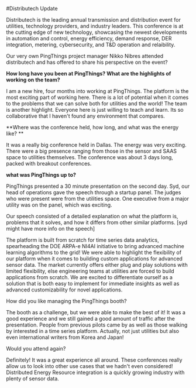 #Distributech Update

Distributech is the leading annual transmission and distribution event for utilities, technology providers, and industry leaders. This conference is at the cutting edge of new technology, showcasing the newest developments in automation and control, energy efficiency, demand response, DER integration, metering, cybersecurity, and T&D operation and relaibility. 



Our very own PingThings project manager Nikko Nibres attended distributech and has offered to share his perspective on the event? 

**How long have you been at PingThings? What are the highlights of working on the team?**

I am a new hire, four months into working at PingThings. The platform is the most exciting part of working here. There is a lot of potential when it comes to the problems that we can solve both for utilities and the world! The team is another highlight. Everyone here is just willing to teach and learn. Its so collaborative that I haven't found any environment that compares. 

**Where was the conference held, how long, and what was the energy like? **

It was a really big conference held in Dallas.  The energy was very exciting. There were a big presence ranging from those in the sensor and SAAS space to utilities themselves. The conference was about 3 days long, packed with breakout conferences. 

**what was PingThings up to?**

PingThings presented a 30 minute presentation on the second day. Syd, our head of operations gave the speech through a startup panel. The judges who were present were from the utilities space. One executive from a major utility was on the panel, which was exciting. 

Our speech consisted of a detailed explanation on what the platform is, problems that it solves, and how it differs from other similar platforms. [syd might have more info on the speech] 

 The platform is built from scratch for time series data analytics, spearheading the DOE ARPA-e NI4AI initiative to bring advanced machine learning algorithms to the grid! We were able to highlight the flexibility of our platform when it comes to building custom applications for advanced sensor data. The market currently offers either plug and play solutions with limited flexibility, else engineering teams at utilities are forced to build applications from scratch. We are excited to differentiate ourself as a solution that is both easy to implement for immediate insights as well as advanced customizability for novel applications. 

How did you like managing the PingThings booth?

The booth as a challenge, but we were able to make the best of it! It was a good experience and we still gained a good amount of traffic after the presentation. People from previous pilots came by as well as those walking by interested in a time series platform. Actually, not just utilities but also even international writers from Korea and Japan! 

Would you attend again? 

Definitely! It was a great experience all around. These conferences really allow us to look into other use cases that we hadn't even considered! Distributed Energy Resource integration is a quickly growing industry with plenty of sensor data. 
